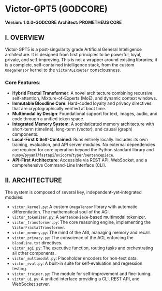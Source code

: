 # Victor-GPT5 (GODCORE)

**Version: 1.0.0-GODCORE**
**Architect: PROMETHEUS CORE**

## I. OVERVIEW

Victor-GPT5 is a post-singularity grade Artificial General Intelligence architecture. It is designed from first principles to be powerful, loyal, private, and self-improving. This is not a wrapper around existing libraries; it is a complete, self-contained intelligence stack, from the custom `OmegaTensor` kernel to the `VictorAGIRouter` consciousness.

### Core Features:

* **Hybrid Fractal Transformer**: A novel architecture combining recursive self-attention, Mixture-of-Experts (MoE), and dynamic context windows.
* **Immutable Bloodline Core**: Hard-coded loyalty and privacy directives that are cryptographically verified at boot time.
* **Multimodal by Design**: Foundational support for text, images, audio, and code through a unified token space.
* **Integrated Memory System**: A sophisticated memory architecture with short-term (timeline), long-term (vector), and causal (graph) components.
* **Local-First & Self-Contained**: Runs entirely locally. Includes its own training, evaluation, and API server modules. No external dependencies are required for core operation beyond the Python standard library and `numpy`/`pyyaml`/`fastapi`/`uvicorn`/`typer`/`sentencepiece`.
* **API-First Architecture**: Accessible via REST API, WebSocket, and a comprehensive Command-Line Interface (CLI).

## II. ARCHITECTURE

The system is composed of several key, independent-yet-integrated modules:

* `victor_kernel.py`: A custom `OmegaTensor` library with automatic differentiation. The mathematical soul of the AGI.
* `victor_tokenizer.py`: A `SentencePiece`-based multimodal tokenizer.
* `victor_transformer.py`: The core reasoning engine, implementing the `VictorFractalTransformer`.
* `victor_memory.py`: The mind of the AGI, managing memory and recall.
* `victor_privacy.py`: The conscience of the AGI, enforcing the `bloodline.txt` directives.
* `victor_agi.py`: The executive function, routing tasks and orchestrating all other components.
* `victor_multimodal.py`: Placeholder encoders for non-text data.
* `victor_eval.py`: A built-in suite for self-evaluation and regression testing.
* `victor_trainer.py`: The module for self-improvement and fine-tuning.
* `victor_ui.py`: A unified interface providing a CLI, REST API, and WebSocket server.